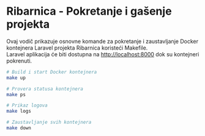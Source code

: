 # Ribarnica - Pokretanje i gašenje projekta

Ovaj vodič prikazuje osnovne komande za pokretanje i zaustavljanje Docker kontejnera Laravel projekta Ribarnica koristeći Makefile.  
Laravel aplikacija će biti dostupna na [http://localhost:8000](http://localhost:8000) dok su kontejneri pokrenuti.


```bash
# Build i start Docker kontejnera
make up

# Provera statusa kontejnera
make ps

# Prikaz logova
make logs

# Zaustavljanje svih kontejnera
make down

